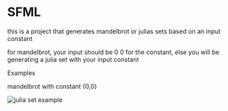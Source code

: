 # SFML

this is a project that generates mandelbrot or julias sets based on an input constant 

for mandelbrot, your input should be 0 0 for the constant, else you will be generating a julia set with your input constant 

Examples 

mandelbrot with constant {0,0}

![julia set example](sfml/assets/julia%set%example.png)
